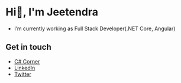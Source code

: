 # Hi👋, I'm Jeetendra
<!--
**JSGund/JSGund** is a ✨ _special_ ✨ repository because its `README.md` (this file) appears on your GitHub profile.

Here are some ideas to get you started:

- 🔭 I’m currently working on ...
- 🌱 I’m currently learning ...
- 👯 I’m looking to collaborate on ...
- 🤔 I’m looking for help with ...
- 💬 Ask me about ...
- 📫 How to reach me: ...
- 😄 Pronouns: ...
- ⚡ Fun fact: ...
-->
- I’m currently working as Full Stack Developer(.NET Core, Angular)

## Get in touch
- [C# Corner](https://www.c-sharpcorner.com/members/jeetendra-gund) 
- [LinkedIn](https://www.linkedin.com/in/jeetendra-gund/)
- [Twitter](https://twitter.com/Jeet_csharp)

